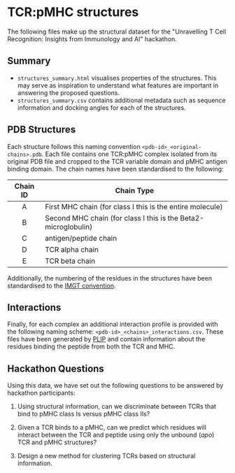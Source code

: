 # TCR:pMHC structures

The following files make up the structural dataset for the "Unravelling T Cell Recognition: Insights from Immunology and AI" hackathon.

## Summary

* `structures_summary.html` visualises properties of the structures. This may serve as inspiration to understand what features are important in answering the proposed questions.
* `structures_summary.csv` contains additional metadata such as sequence information and docking angles for each of the structures.

## PDB Structures

Each structure follows this naming convention `<pdb-id>_<original-chains>.pdb`. Each file contains one TCR:pMHC complex isolated from its original PDB file and cropped to the TCR variable domain and pMHC antigen binding domain. The chain names have been standardised to the following:

| Chain ID | Chain Type                                                     |
| :------: | -------------------------------------------------------------- |
|    A     | First MHC chain (for class I this is the entire molecule)      |
|    B     | Second MHC chain (for class I this is the Beta2-microglobulin) |
|    C     | antigen/peptide chain                                          |
|    D     | TCR alpha chain                                                |
|    E     | TCR beta chain                                                 |

Additionally, the numbering of the residues in the structures have been standardised to the [IMGT convention](https://www.imgt.org/IMGTScientificChart/#B).

## Interactions

Finally, for each complex an additional interaction profile is provided with the following naming scheme: `<pdb-id>_<chains>_interactions.csv`. These files have been generated by [PLIP](https://academic.oup.com/nar/article/49/W1/W530/6266421) and contain information about the residues binding the peptide from both the TCR and MHC.

## Hackathon Questions

Using this data, we have set out the following questions to be answered by hackathon participants:

1. Using structural information, can we discriminate between TCRs that bind to pMHC class Is versus pMHC class IIs?

2. Given a TCR binds to a pMHC, can we predict which residues will interact between the TCR and peptide using only the unbound (*apo*) TCR and pMHC structures?

3. Design a new method for clustering TCRs based on structural information.